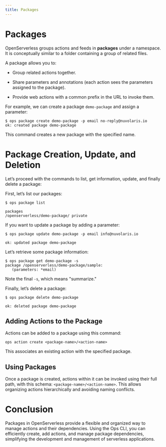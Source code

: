 ```yaml
---
title: Packages
---
```

# Packages

OpenServerless groups actions and feeds in **packages** under a
namespace. It is conceptually similar to a folder containing a group of
related files.

A package allows you to:

- Group related actions together.

- Share parameters and annotations (each action sees the parameters
    assigned to the package).

- Provide web actions with a common prefix in the URL to invoke them.

For example, we can create a package `demo-package` and assign a
parameter:

    $ ops package create demo-package -p email no-reply@nuvolaris.io
    ok: created package demo-package

This command creates a new package with the specified name.

# Package Creation, Update, and Deletion

Let’s proceed with the commands to list, get information, update, and
finally delete a package:

First, let’s list our packages:

    $ ops package list

    packages
    /openserverless/demo-package/ private

If you want to update a package by adding a parameter:

    $ ops package update demo-package -p email info@nuvolaris.io

    ok: updated package demo-package

Let’s retrieve some package information:

    $ ops package get demo-package -s
    package /openserverless/demo-package/sample:
       (parameters: *email)

Note the final `-s`, which means "summarize."

Finally, let’s delete a package:

    $ ops package delete demo-package

    ok: deleted package demo-package

## Adding Actions to the Package

Actions can be added to a package using this command:

    ops action create <package-name>/<action-name>

This associates an existing action with the specified package.

## Using Packages

Once a package is created, actions within it can be invoked using their
full path, with this schema: `<package-name>/<action-name>`. This allows
organizing actions hierarchically and avoiding naming conflicts.

# Conclusion

Packages in OpenServerless provide a flexible and organized way to
manage actions and their dependencies. Using the Ops CLI, you can
efficiently create, add actions, and manage package dependencies,
simplifying the development and management of serverless applications.
